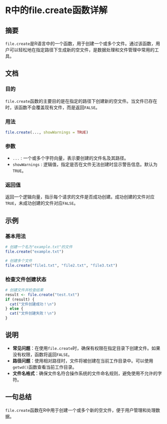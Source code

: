 <!--
Meta Description: # R中的file.create函数详解 ## 摘要 `file.create`是R语言中的一个函数，用于创建一个或多个文件。通过该函数，用户可以轻松地在指定路径下生成新的空文件，是数据处理和文件管理中常用的工具。 ## 文档 ### 目的 `file.create`函数的主要目的是在指定的路径下创...
Meta Keywords: file, create, txt, false, true
-->

# R中的file.create函数详解

## 摘要
`file.create`是R语言中的一个函数，用于创建一个或多个文件。通过该函数，用户可以轻松地在指定路径下生成新的空文件，是数据处理和文件管理中常用的工具。

## 文档
### 目的
`file.create`函数的主要目的是在指定的路径下创建新的空文件。当文件已存在时，该函数不会覆盖现有文件，而是返回`FALSE`。

### 用法
```R
file.create(..., showWarnings = TRUE)
```

### 参数
- `...` : 一个或多个字符向量，表示要创建的文件名及其路径。
- `showWarnings` : 逻辑值，指定是否在文件无法创建时显示警告信息。默认为`TRUE`。

### 返回值
返回一个逻辑向量，指示每个请求的文件是否成功创建。成功创建的文件对应`TRUE`，未成功创建的文件对应`FALSE`。

## 示例
### 基本用法
```R
# 创建一个名为"example.txt"的文件
file.create("example.txt")

# 创建多个文件
file.create("file1.txt", "file2.txt", "file3.txt")
```

### 检查文件创建状态
```R
# 创建文件并检查结果
result <- file.create("test.txt")
if (result) {
  cat("文件创建成功！\n")
} else {
  cat("文件创建失败！\n")
}
```

## 说明
- **常见问题**：在使用`file.create`时，确保有权限在指定目录下创建文件。如果没有权限，函数将返回`FALSE`。
- **路径问题**：使用相对路径时，文件将被创建在当前工作目录中。可以使用`getwd()`函数查看当前工作目录。
- **文件名格式**：确保文件名符合操作系统的文件命名规则，避免使用不允许的字符。

## 一句总结
`file.create`函数在R中用于创建一个或多个新的空文件，便于用户管理和处理数据。